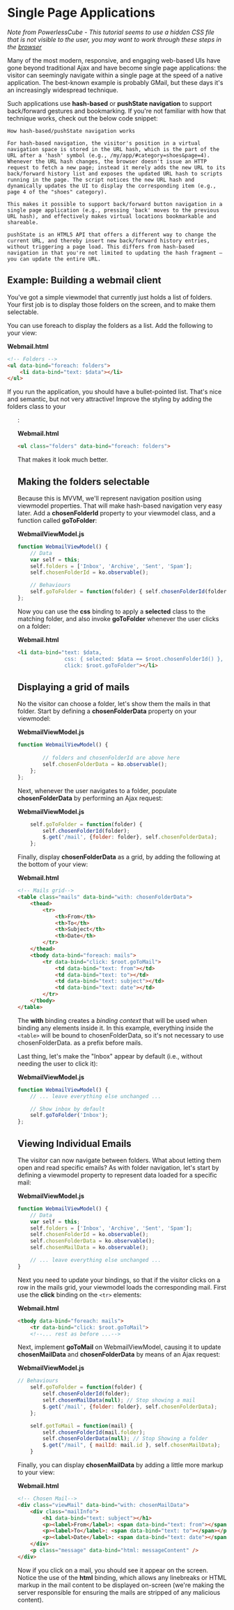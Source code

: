 # Single Page Applications

*Note from PowerlessCube - This tutorial seems to use a hidden CSS file that is not visible to the user, you may want to work through these steps in the [browser](http://learn.knockoutjs.com/#/?tutorial=webmail)*

Many of the most modern, responsive, and engaging web-based UIs have gone beyond traditional Ajax and have become single page applications: the visitor can seemingly navigate within a single page at the speed of a native application. The best-known example is probably GMail, but these days it's an increasingly widespread technique.

Such applications use **hash-based** or **pushState navigation** to support back/forward gestures and bookmarking. If you're not familiar with how that technique works, check out the below code snippet:
```
How hash-based/pushState navigation works

For hash-based navigation, the visitor's position in a virtual navigation space is stored in the URL hash, which is the part of the URL after a 'hash' symbol (e.g., /my/app/#category=shoes&page=4). Whenever the URL hash changes, the browser doesn't issue an HTTP request to fetch a new page; instead it merely adds the new URL to its back/forward history list and exposes the updated URL hash to scripts running in the page. The script notices the new URL hash and dynamically updates the UI to display the corresponding item (e.g., page 4 of the "shoes" category).

This makes it possible to support back/forward button navigation in a single page application (e.g., pressing 'back' moves to the previous URL hash), and effectively makes virtual locations bookmarkable and shareable.

pushState is an HTML5 API that offers a different way to change the current URL, and thereby insert new back/forward history entries, without triggering a page load. This differs from hash-based navigation in that you're not limited to updating the hash fragment — you can update the entire URL.
```

## Example: Building a webmail client

You've got a simple viewmodel that currently just holds a list of folders. Your first job is to display those folders on the screen, and to make them selectable.

You can use foreach to display the folders as a list. Add the following to your view:

**Webmail.html**
```html
<!-- Folders -->
<ul data-bind="foreach: folders">
    <li data-bind="text: $data"></li>
</ul>
```

If you run the application, you should have a bullet-pointed list. That's nice and semantic, but not very attractive! Improve the styling by adding the folders class to your <ul>:

**Webmail.html**
```html
<ul class="folders" data-bind="foreach: folders">
```

That makes it look much better.

## Making the folders selectable

Because this is MVVM, we'll represent navigation position using viewmodel properties. That will make hash-based navigation very easy later. Add a **chosenFolderId** property to your viewmodel class, and a function called  **goToFolder**:

**WebmailViewModel.js**
```javascript
function WebmailViewModel() {
    // Data
    var self = this;
    self.folders = ['Inbox', 'Archive', 'Sent', 'Spam'];
    self.chosenFolderId = ko.observable();

    // Behaviours
    self.goToFolder = function(folder) { self.chosenFolderId(folder); };
};
```
Now you can use the **css** binding to apply a **selected** class to the matching folder, and also invoke **goToFolder** whenever the user clicks on a folder:

**Webmail.html**
```html
<li data-bind="text: $data, 
               css: { selected: $data == $root.chosenFolderId() },
               click: $root.goToFolder"></li>
```

## Displaying a grid of mails

No the visitor can choose a folder, let's show them the mails in that folder. Start by defining a **chosenFolderData** property on your viewmodel:

**WebmailViewModel.js**
```javascript
function WebmailViewModel() {
    
        // folders and chosenFolderId are above here
        self.chosenFolderData = ko.observable();
    };
};
```
Next, whenever the user navigates to a folder, populate **chosenFolderData** by performing an Ajax request:

**WebmailViewModel.js**
```javascript
    self.goToFolder = function(folder) { 
        self.chosenFolderId(folder); 
        $.get('/mail', {folder: folder}, self.chosenFolderData);
    }; 
```
Finally, display **chosenFolderData** as a grid, by adding the following at the bottom of your view:

**Webmail.html**
```html
<!-- Mails grid-->
<table class="mails" data-bind="with: chosenFolderData">
    <thead>
        <tr>
            <th>From</th>
            <th>To</th>
            <th>Subject</th>
            <th>Date</th>
        </tr>
    </thead>
    <tbody data-bind="foreach: mails">
        <tr data-bind="click: $root.goToMail">
            <td data-bind="text: from"></td>
            <td data-bind="text: to"></td>
            <td data-bind="text: subject"></td>
            <td data-bind="text: date"></td>
        </tr>
    </tbody>
</table>
```

The **with** binding creates a *binding context* that will be used when binding any elements inside it. In this example, everything inside the ```<table>``` will be bound to chosenFolderData, so it's not necessary to use chosenFolderData. as a prefix before mails.

Last thing, let's make the "Inbox" appear by default (i.e., without needing the user to click it):

**WebmailViewModel.js**
```javascript
function WebmailViewModel() {
    // ... leave everything else unchanged ...

    // Show inbox by default
    self.goToFolder('Inbox');
};
```

## Viewing Individual Emails

The visitor can now navigate between folders. What about letting them open and read specific emails? As with folder navigation, let's start by defining a viewmodel property to represent data loaded for a specific mail:

**WebmailViewModel.js**
```javascript
function WebmailViewModel() {
    // Data
    var self = this;
    self.folders = ['Inbox', 'Archive', 'Sent', 'Spam'];
    self.chosenFolderId = ko.observable();
    self.chosenFolderData = ko.observable();
    self.chosenMailData = ko.observable();

    // ... leave everything else unchanged ...
}
```

Next you need to update your bindings, so that if the visitor clicks on a row in the mails grid, your viewmodel loads the corresponding mail. First use the **click** binding on the ```<tr>``` elements:

**Webmail.html**
```html
<tbody data-bind="foreach: mails">
    <tr data-bind="click: $root.goToMail">
    <!--... rest as before ...-->
```

Next, implement **goToMail** on WebmailViewModel, causing it to update **chosenMailData** and **chosenFolderData** by means of an Ajax request:

**WebmailViewModel.js**
```javascript
// Behaviours    
    self.goToFolder = function(folder) { 
        self.chosenFolderId(folder); 
        self.chosenMailData(null); // Stop showing a mail
        $.get('/mail', {folder: folder}, self.chosenFolderData);
    };

    self.gotToMail = function(mail) {
        self.chosenFolderId(mail.folder);
        self.chosenFolderData(null); // Stop Showing a folder
        $.get("/mail", { mailId: mail.id }, self.chosenMailData);
    }
```

Finally, you can display **chosenMailData** by adding a little more markup to your view:

**Webmail.html**
```html
<!-- Chosen Mail-->
<div class="viewMail" data-bind="with: chosenMailData">
    <div class="mailInfo">
        <h1 data-bind="text: subject"></h1>
        <p><label>From</label>: <span data-bind="text: from"></span></p>
        <p><label>To</label>: <span data-bind="text: to"></span></p>
        <p><label>Date</label>: <span data-bind="text: date"></span></p>
    </div>
    <p class="message" data-bind="html: messageContent" />
</div>
```

Now if you click on a mail, you should see it appear on the screen. Notice the use of the **html** binding, which allows any linebreaks or HTML markup in the mail content to be displayed on-screen (we're making the server responsible for ensuring the mails are stripped of any malicious content).
